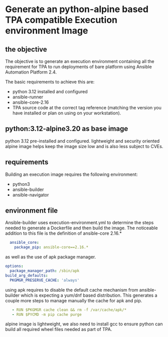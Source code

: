 # Generate an python-alpine based TPA compatible Execution environment Image

## the objective

The objective is to generate an execution environment containing all the requirement
for TPA to run deployments of bare platform using Ansible Automation Platform 2.4.

The basic requirements to achieve this are:

- python 3.12 installed and configured
- ansible-runner
- ansible-core-2.16
- TPA source code at the correct tag reference (matching the version you have installed or plan on using on your workstation).

## python:3.12-alpine3.20 as base image

python 3.12 pre-installed and configured.
lightweight and security oriented alpine image helps keep the image size low and is also less subject to CVEs.

## requirements

Building an execution image requires the following environment:

- python3
- ansible-builder
- ansible-navigator

## environment file

Ansible-builder uses execution-environment.yml to determine the steps needed to generate a Dockerfile
and then build the image.
The noticeable addition to this file is the definition of ansible-core 2.16.*

```yaml
  ansible_core:
    package_pip: ansible-core==2.16.*
```

as well as the use of apk package manager.

```yaml
options:
  package_manager_path: /sbin/apk
build_arg_defaults:
  PKGMGR_PRESERVE_CACHE: 'always'
```

using apk requires to disable the default cache mechanism from ansible-builder which is expecting a yum/dnf based distribution.
This generates a couple more steps to manage manually the cache for apk and pip.

```yaml
   - RUN $PKGMGR cache clean && rm -f /var/cache/apk/*
   - RUN $PYCMD -m pip cache purge
```

alpine image is lightweight, we also need to install gcc to ensure python can build all required wheel files
needed as part of TPA.
